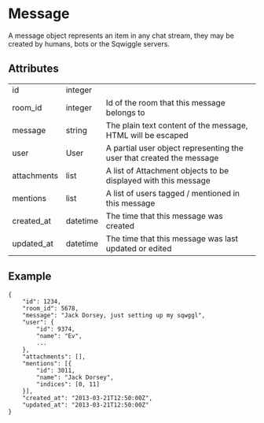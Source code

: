 # Message
A message object represents an item in any chat stream, they may be created by humans, bots or the Sqwiggle servers.

## Attributes
<table>
    <tr>
        <td>id</td>
        <td>integer</td>
        <td></td>
    </tr>
    <tr>
        <td>room_id</td>
        <td>integer</td>
        <td>Id of the room that this message belongs to</td>
    </tr>
    <tr>
        <td>message</td>
        <td>string</td>
        <td>The plain text content of the message, HTML will be escaped</td>
    </tr>
    <tr>
        <td>user</td>
        <td>User</td>
        <td>A partial user object representing the user that created the message</td>
    </tr>
    <tr>
        <td>attachments</td>
        <td>list</td>
        <td>A list of Attachment objects to be displayed with this message</td>
    </tr>
    <tr>
        <td>mentions</td>
        <td>list</td>
        <td>A list of users tagged / mentioned in this message</td>
    </tr>
    <tr>
        <td>created_at</td>
        <td>datetime</td>
        <td>The time that this message was created</td>
    </tr>
    <tr>
        <td>updated_at</td>
        <td>datetime</td>
        <td>The time that this message was last updated or edited</td>
    </tr>
</table>


## Example

```
{
    "id": 1234,
    "room_id": 5678,
    "message": "Jack Dorsey, just setting up my sqwggl",
    "user": {
        "id": 9374,
        "name": "Ev",
        ...
    },
    "attachments": [],
    "mentions": [{
        "id": 3011,
        "name": "Jack Dorsey",
        "indices": [0, 11]
    }],
    "created_at": "2013-03-21T12:50:00Z",
    "updated_at": "2013-03-21T12:50:00Z"
}
```
